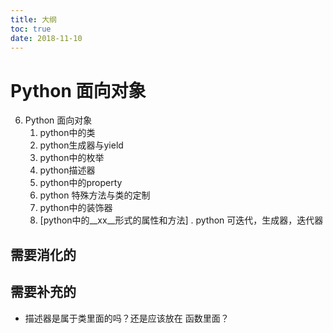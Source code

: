 ```yaml
---
title: 大纲
toc: true
date: 2018-11-10
---
```

# Python 面向对象

6. Python 面向对象
   1. python中的类
   2. python生成器与yield
   3. python中的枚举
   4. python描述器
   5. python中的property
   6. python 特殊方法与类的定制
   7. python中的装饰器
   8. [python中的__xx__形式的属性和方法]
. python 可迭代，生成器，迭代器





## 需要消化的


## 需要补充的

- 描述器是属于类里面的吗？还是应该放在 函数里面？
